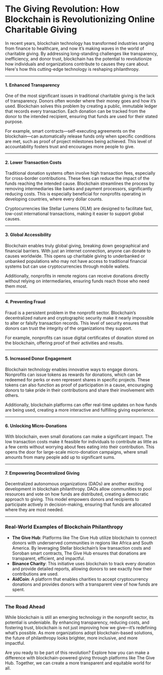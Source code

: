 # The Giving Revolution: How Blockchain is Revolutionizing Online Charitable Giving

In recent years, blockchain technology has transformed industries ranging from finance to healthcare, and now it’s making waves in the world of charitable giving. By addressing long-standing challenges like transparency, inefficiency, and donor trust, blockchain has the potential to revolutionize how individuals and organizations contribute to causes they care about. Here's how this cutting-edge technology is reshaping philanthropy.

---

#### 1. **Enhanced Transparency**
One of the most significant issues in traditional charitable giving is the lack of transparency. Donors often wonder where their money goes and how it’s used. Blockchain solves this problem by creating a public, immutable ledger that records every transaction. Each donation can be tracked from the donor to the intended recipient, ensuring that funds are used for their stated purpose. 

For example, smart contracts—self-executing agreements on the blockchain—can automatically release funds only when specific conditions are met, such as proof of project milestones being achieved. This level of accountability fosters trust and encourages more people to give.

---

#### 2. **Lower Transaction Costs**
Traditional donation systems often involve high transaction fees, especially for cross-border contributions. These fees can reduce the impact of the funds reaching the intended cause. Blockchain streamlines the process by removing intermediaries like banks and payment processors, significantly reducing costs. This is especially beneficial for nonprofits operating in developing countries, where every dollar counts.

Cryptocurrencies like Stellar Lumens (XLM) are designed to facilitate fast, low-cost international transactions, making it easier to support global causes.

---

#### 3. **Global Accessibility**
Blockchain enables truly global giving, breaking down geographical and financial barriers. With just an internet connection, anyone can donate to causes worldwide. This opens up charitable giving to underbanked or unbanked populations who may not have access to traditional financial systems but can use cryptocurrencies through mobile wallets.

Additionally, nonprofits in remote regions can receive donations directly without relying on intermediaries, ensuring funds reach those who need them most.

---

#### 4. **Preventing Fraud**
Fraud is a persistent problem in the nonprofit sector. Blockchain’s decentralized nature and cryptographic security make it nearly impossible to alter or falsify transaction records. This level of security ensures that donors can trust the integrity of the organizations they support.

For example, nonprofits can issue digital certificates of donation stored on the blockchain, offering proof of their activities and results.

---

#### 5. **Increased Donor Engagement**
Blockchain technology enables innovative ways to engage donors. Nonprofits can issue tokens as rewards for donations, which can be redeemed for perks or even represent shares in specific projects. These tokens can also function as proof of participation in a cause, encouraging donors to take pride in their contributions and share their involvement with others.

Additionally, blockchain platforms can offer real-time updates on how funds are being used, creating a more interactive and fulfilling giving experience.

---

#### 6. **Unlocking Micro-Donations**
With blockchain, even small donations can make a significant impact. The low transaction costs make it feasible for individuals to contribute as little as a few cents without worrying about fees eating into their contribution. This opens the door for large-scale micro-donation campaigns, where small amounts from many people add up to significant sums.

---

#### 7. **Empowering Decentralized Giving**
Decentralized autonomous organizations (DAOs) are another exciting development in blockchain philanthropy. DAOs allow communities to pool resources and vote on how funds are distributed, creating a democratic approach to giving. This model empowers donors and recipients to participate actively in decision-making, ensuring that funds are allocated where they are most needed.

---

### Real-World Examples of Blockchain Philanthropy
- **The Give Hub**: Platforms like The Give Hub utilize blockchain to connect donors with underserved communities in regions like Africa and South America. By leveraging Stellar blockchain’s low transaction costs and Soroban smart contracts, The Give Hub ensures that donations are transparent, efficient, and impactful.
- **Binance Charity**: This initiative uses blockchain to track every donation and provide detailed reports, allowing donors to see exactly how their contributions are used.
- **AidCoin**: A platform that enables charities to accept cryptocurrency donations and provides donors with a transparent view of how funds are spent.

---

### The Road Ahead
While blockchain is still an emerging technology in the nonprofit sector, its potential is undeniable. By enhancing transparency, reducing costs, and fostering trust, blockchain is not just improving how we give—it’s redefining what’s possible. As more organizations adopt blockchain-based solutions, the future of philanthropy looks brighter, more inclusive, and more impactful.

Are you ready to be part of this revolution? Explore how you can make a difference with blockchain-powered giving through platforms like The Give Hub. Together, we can create a more transparent and equitable world for all. 


